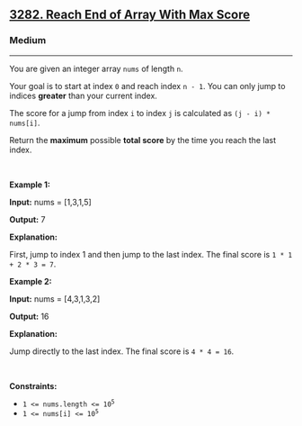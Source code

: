 <h2><a href="https://leetcode.com/problems/reach-end-of-array-with-max-score">3282. Reach End of Array With Max Score</a></h2><h3>Medium</h3><hr><p>You are given an integer array <code>nums</code> of length <code>n</code>.</p>

<p>Your goal is to start at index <code>0</code> and reach index <code>n - 1</code>. You can only jump to indices <strong>greater</strong> than your current index.</p>

<p>The score for a jump from index <code>i</code> to index <code>j</code> is calculated as <code>(j - i) * nums[i]</code>.</p>

<p>Return the <strong>maximum</strong> possible <b>total score</b> by the time you reach the last index.</p>

<p>&nbsp;</p>
<p><strong class="example">Example 1:</strong></p>

<div class="example-block">
<p><strong>Input:</strong> <span class="example-io">nums = [1,3,1,5]</span></p>

<p><strong>Output:</strong> 7</p>

<p><strong>Explanation:</strong></p>

<p>First, jump to index 1 and then jump to the last index. The final score is <code>1 * 1 + 2 * 3 = 7</code>.</p>
</div>

<p><strong class="example">Example 2:</strong></p>

<div class="example-block">
<p><strong>Input:</strong> <span class="example-io">nums = [4,3,1,3,2]</span></p>

<p><strong>Output:</strong> 16</p>

<p><strong>Explanation:</strong></p>

<p>Jump directly to the last index. The final score is <code>4 * 4 = 16</code>.</p>
</div>

<p>&nbsp;</p>
<p><strong>Constraints:</strong></p>

<ul>
	<li><code>1 &lt;= nums.length &lt;= 10<sup>5</sup></code></li>
	<li><code>1 &lt;= nums[i] &lt;= 10<sup>5</sup></code></li>
</ul>
